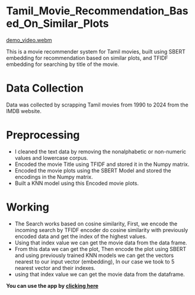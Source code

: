 # Tamil_Movie_Recommendation_Based_On_Similar_Plots

[demo_video.webm](https://github.com/dgiridaran/Tamil_Movie_Recommendation_Using_Text_Embedded/assets/58911376/cd963776-2c19-4355-a2b8-2ecc0e66f6ce)

This is a movie recommender system for Tamil movies, built using SBERT embedding for recommendation based on similar plots, and TFIDF embedding for searching by title of the movie. 

# Data Collection
Data was collected by scrapping Tamil movies from 1990 to 2024 from the IMDB website.

# Preprocessing
- I cleaned the text data by removing the nonalphabetic or non-numeric values and lowercase corpus.
- Encoded the movie Title using TFIDF and stored it in the Numpy matrix.
- Encoded the movie plots using the SBERT Model and stored the encodings in the Numpy matrix.
- Built a KNN model using this Encoded movie plots.

# Working
- The Search works based on cosine similarity, First, we encode the incoming search by TFIDF encoder do cosine similarity with previously encoded data and get the index of the highest values.
- Using that index value we can get the movie data from the data frame.
- From this data we can get the plot, Then encode the plot using SBERT and using previously trained KNN models we can get the vectors nearest to our input vector (embedding), In our case we took to 5 nearest vector and their indexes.
- using that index value we can get the movie data from the dataframe.

**You can use the app by [clicking here](https://tamil-movie-recommendation-using-text-embedded-giridaran.streamlit.app/)**

